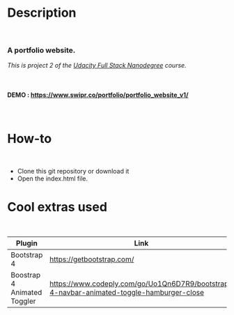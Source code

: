 
# Description

&nbsp;

### A portfolio website.
*This is project 2 of the [Udacity Full Stack Nanodegree](https://www.udacity.com/course/full-stack-web-developer-nanodegree--nd004) course.*

&nbsp;

#### DEMO : https://www.swipr.co/portfolio/portfolio_website_v1/

&nbsp;

# How-to

&nbsp;

 - Clone this git repository or download it
-  Open the index.html file.
&nbsp;

# Cool extras used

&nbsp;
&nbsp;

| Plugin | Link |
| ------ | ------ |
| Bootstrap 4 | https://getbootstrap.com/ |
|Boostrap 4 Animated Toggler|https://www.codeply.com/go/Uo1Qn6D7R9/bootstrap-4-navbar-animated-toggle-hamburger-close|
